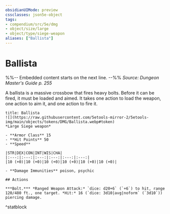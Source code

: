 ```yaml
---
obsidianUIMode: preview
cssclasses: json5e-object
tags:
- compendium/src/5e/dmg
- object/size/large
- object/type/siege-weapon
aliases: ["Ballista"]
---
```

# Ballista
%%-- Embedded content starts on the next line. --%%
*Source: Dungeon Master's Guide p. 255*  

A ballista is a massive crossbow that fires heavy bolts. Before it can be fired, it must be loaded and aimed. It takes one action to load the weapon, one action to aim it, and one action to fire it.

```ad-statblock
title: Ballista
![](https://raw.githubusercontent.com/5etools-mirror-2/5etools-img/main/objects/tokens/DMG/Ballista.webp#token)
*Large Siege weapon*

- **Armor Class** 15
- **Hit Points** 50
- **Speed** 

|STR|DEX|CON|INT|WIS|CHA|
|:---:|:---:|:---:|:---:|:---:|:---:|
|10 (+0)|10 (+0)|10 (+0)|10 (+0)|10 (+0)|10 (+0)|

- **Damage Immunities** poison, psychic

## Actions

***Bolt.*** *Ranged Weapon Attack:* `dice: d20+6` (`+6`) to hit, range 120/480 ft., one target. *Hit:* 16 (`dice: 3d10|avg|noform` (`3d10`)) piercing damage.
```
^statblock